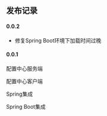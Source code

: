 ## 发布记录
#### 0.0.2
- 修复Spring Boot环境下加载时间过晚

#### 0.0.1
 配置中心服务端
 
 配置中心客户端
 
 Spring集成
 
 Spring Boot集成